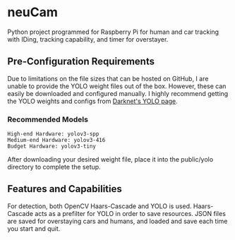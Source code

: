 # neuCam

Python project programmed for Raspberry Pi for human and car tracking with IDing, tracking capability, and timer for overstayer.

## Pre-Configuration Requirements

Due to limitations on the file sizes that can be hosted on GitHub, I are unable to provide the YOLO weight files out of the box. However, these can easily be downloaded and configured manually. I highly recommend getting the YOLO weights and configs from [Darknet's YOLO page](https://pjreddie.com/darknet/yolo/).

### Recommended Models

    High-end Hardware: yolov3-spp
    Medium-end Hardware: yolov3-416
    Budget Hardware: yolov3-tiny

After downloading your desired weight file, place it into the public/yolo directory to complete the setup.

## Features and Capabilities

For detection, both OpenCV Haars-Cascade and YOLO is used. Haars-Cascade acts as a prefilter for YOLO
in order to save resources. JSON files are saved for overstaying cars and humans, and loaded and
save each time you start and quit.
